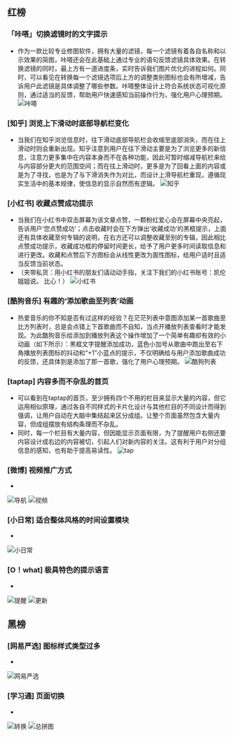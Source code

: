 
## 红榜

### 「咔嗒」切换滤镜时的文字提示
- 作为一款比较专业修图软件，拥有大量的滤镜，每一个滤镜有着各自名称和以示效果的简图，咔嗒还会在此基础上通过专业的语句反馈滤镜具体效果。在转换滤镜的同时，最上方有一道进度条，实时告诉我们图片优化的进程如何。同时，可以看见在转换每一个滤镜选项后上方的调整类别图标也会有所增减，告诉用户此滤镜是具体调整了哪些参数。咔嗒整体设计上符合系统状态可视化原则，通过适当的反馈，帮助用户快速感知当前操作行为，强化用户心理预期。
![咔嗒](https://raw.githubusercontent.com/jiayiup/Web_Operations/master/img/%E4%B8%AA%E4%BA%BA%E7%BA%A2%E9%BB%91%E6%A6%9C/%E5%92%94%E5%93%925.gif)

### [知乎] 浏览上下滑动时底部导航栏变化
- 当我们在知乎浏览信息时，往下滑动底部导航栏会收缩至底部消失，而在往上滑动时则会重新出现。知乎注意到用户在往下滑动主要是为了浏览更多的新信息，注意力更多集中在内容本身而不在各种功能，因此可暂时缩减导航栏来给与内容部分更大的范围空间；而在往上滑动时，更多是为了回看上面的内容或是为了寻找，也是为了与下滑消失作为对比，而设计上滑导航栏重现，遵循现实生活中的基本规律，使信息的显示自然而有逻辑。
![知乎](https://github.com/jiayiup/Web_Operations/blob/master/img/%E4%B8%AA%E4%BA%BA%E7%BA%A2%E9%BB%91%E6%A6%9C/%E7%9F%A5%E4%B9%8E%E7%9C%9F.gif?raw=true)

### [小红书] 收藏点赞成功提示
- 当我们在小红书中双击屏幕为该文章点赞，一颗粉红爱心会在屏幕中央亮起，告诉用户‘您点赞成功’；点击收藏时会在下方弹出‘收藏成功’的黑框提示，上面还有具体收藏至何专辑的说明，在右方还可以调整收藏至别的专辑，因此相比点赞成功提示，收藏成功框的停留时间更长，给予了用户更多时间读取信息和进行更改。收藏和点赞后下方图标会从线性更改为面性图标，给用户适时且适当反馈当前状态。
- （夹带私货：用小红书的朋友们请动动手指，关注下我们的小红书账号：凯伦姐姐说。  比心！）
![小红书](https://github.com/jiayiup/Web_Operations/blob/master/img/%E4%B8%AA%E4%BA%BA%E7%BA%A2%E9%BB%91%E6%A6%9C/%E5%B0%8F%E7%BA%A2%E4%B9%A6.gif?raw=true)

### [酷狗音乐] 有趣的‘添加歌曲至列表’动画
- 热爱音乐的你不知是否有过这样的经验？在茫茫列表中意图添加某一首歌曲至比方列表时，总是会点错上下首歌曲而不自知，当点开播放列表查看时才能发现。为此酷狗音乐给添加到播放列表这个操作增加了一个简单有趣却有效的小动画（如下所示）：黑框文字提醒添加成功，蓝色小加号从歌曲中跑出至右下角播放列表图标的抖动和“+1”小蓝点的提示，不仅明确给与用户添加歌曲成功的反馈，还具体到是添加了那一首歌，强化了用户心理预期。
![酷狗列表](https://github.com/jiayiup/Web_Operations/blob/master/img/%E4%B8%AA%E4%BA%BA%E7%BA%A2%E9%BB%91%E6%A6%9C/%E9%85%B7%E7%8B%97%E9%9F%B3%E4%B9%90.gif?raw=true)

### [taptap] 内容多而不杂乱的首页
- 可以看到在taptap的首页，至少拥有四个不用的栏目来显示大量的内容，但它运用相似原理，通过各自不同样式的卡片化设计与其他栏目的不同设计而得到强调，让用户自动在大脑中集结起来区分成组。让整个页面虽然包含大量内容，但成组摆放有结构条理而不杂乱。
- 同时，每一个栏目有大量内容，但因能显示页面有限，为了提醒用户右侧还要内容设计成右边的内容被切，引起人们对新内容的关注。这有利于用户对分组信息的感知，也有助于提高易读性。
![tap](https://github.com/jiayiup/Web_Operations/blob/master/img/%E4%B8%AA%E4%BA%BA%E7%BA%A2%E9%BB%91%E6%A6%9C/tap.jpg?raw=true)

### [微博] 视频推广方式
-
![导航](https://github.com/jiayiup/Web_Operations/blob/master/img/%E4%B8%AA%E4%BA%BA%E7%BA%A2%E9%BB%91%E6%A6%9C/%E5%BE%AE%E5%8D%9A%E5%AF%BC%E8%88%AA.jpg?raw=true)
![视频](https://github.com/jiayiup/Web_Operations/blob/master/img/%E4%B8%AA%E4%BA%BA%E7%BA%A2%E9%BB%91%E6%A6%9C/%E5%BE%AE%E5%8D%9A%E8%A7%86%E9%A2%91.jpg?raw=true)

### [小日常] 适合整体风格的时间设置模块
- 
![小日常](https://github.com/jiayiup/Web_Operations/blob/master/img/%E4%B8%AA%E4%BA%BA%E7%BA%A2%E9%BB%91%E6%A6%9C/%E5%B0%8F%E6%97%A5%E5%B8%B8.gif?raw=true)

### [O！what] 极具特色的提示语言
-
![提醒](https://github.com/jiayiup/Web_Operations/blob/master/img/%E4%B8%AA%E4%BA%BA%E7%BA%A2%E9%BB%91%E6%A6%9C/owhat%E6%8F%90%E7%A4%BA.jpg?raw=true)
![更新](https://github.com/jiayiup/Web_Operations/blob/master/img/%E4%B8%AA%E4%BA%BA%E7%BA%A2%E9%BB%91%E6%A6%9C/owhat%E6%9B%B4%E6%96%B0.jpg?raw=true)

## 黑榜

### [网易严选] 图标样式类型过多
- 
![网易严选](https://github.com/jiayiup/Web_Operations/blob/master/img/%E4%B8%AA%E4%BA%BA%E7%BA%A2%E9%BB%91%E6%A6%9C/%E7%BD%91%E6%98%93%E4%B8%A5%E9%80%89.jpg?raw=true)

### [学习通] 页面切换
- 
![转换](https://github.com/jiayiup/Web_Operations/blob/master/img/%E4%B8%AA%E4%BA%BA%E7%BA%A2%E9%BB%91%E6%A6%9C/%E5%AD%A6%E4%B9%A0%E9%80%9A1.jpg?raw=true)
![总拼图](https://github.com/jiayiup/Web_Operations/blob/master/img/%E4%B8%AA%E4%BA%BA%E7%BA%A2%E9%BB%91%E6%A6%9C/%E5%AD%A6%E4%B9%A0%E9%80%9A%E6%80%BB.jpg?raw=true)



